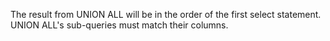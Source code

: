 The result from UNION ALL will be in the order of the first select statement. UNION ALL's sub-queries must match their columns.
